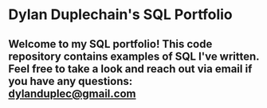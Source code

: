 # Dylan Duplechain's SQL Portfolio

## Welcome to my SQL portfolio! This code repository contains examples of SQL I've written. Feel free to take a look and reach out via email if you have any questions: dylanduplec@gmail.com
